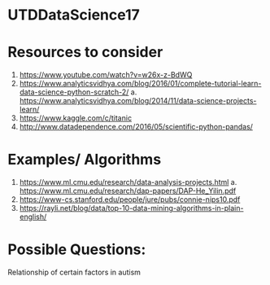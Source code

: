 # UTDDataScience17

# Resources to consider

1. https://www.youtube.com/watch?v=w26x-z-BdWQ
2. https://www.analyticsvidhya.com/blog/2016/01/complete-tutorial-learn-data-science-python-scratch-2/
  a. https://www.analyticsvidhya.com/blog/2014/11/data-science-projects-learn/
3. https://www.kaggle.com/c/titanic
4. http://www.datadependence.com/2016/05/scientific-python-pandas/

# Examples/ Algorithms

1. https://www.ml.cmu.edu/research/data-analysis-projects.html
  a. https://www.ml.cmu.edu/research/dap-papers/DAP-He_Yilin.pdf
2. https://www-cs.stanford.edu/people/jure/pubs/connie-nips10.pdf
3. https://rayli.net/blog/data/top-10-data-mining-algorithms-in-plain-english/

# Possible Questions:

Relationship of certain factors in autism
